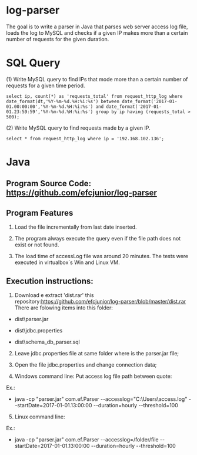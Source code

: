 # log-parser
The goal is to write a parser in Java that parses web server access log file, loads the log to MySQL and checks if a given IP makes more than a certain number of requests for the given duration. 

# SQL Query

(1) Write MySQL query to find IPs that mode more than a certain number of requests for a given time period.

```
select ip, count(*) as 'requests_total' from request_http_log where date_format(dt,'%Y-%m-%d.%H:%i:%s') between date_format('2017-01-01.00:00:00','%Y-%m-%d.%H:%i:%s') and date_format('2017-01-01.23:59:59','%Y-%m-%d.%H:%i:%s') group by ip having (requests_total > 500);

```
(2) Write MySQL query to find requests made by a given IP.

```
select * from request_http_log where ip = '192.168.102.136';
```

# Java 

## Program Source Code: https://github.com/efcjunior/log-parser

## Program Features

1. Load the file incrementally from last date inserted.

2. The program always execute the query even if the file path does not exist or not found. 

3. The load time of accessLog file was around 20 minutes. The tests were executed in virtualbox´s Win and Linux VM.

## Execution instructions:

1. Download e extract 'dist.rar' this repository:https://github.com/efcjunior/log-parser/blob/master/dist.rar There are folowing items into this folder:

+ dist\parser.jar

+ dist\jdbc.properties

+ dist\schema_db_parser.sql

2. Leave jdbc.properties file at same folder where is the parser.jar file;  

3. Open the file jdbc.properties and change connection data;

4. Windows command line: Put access log file path between quote: 

Ex.:

* java -cp "parser.jar" com.ef.Parser --accesslog="C:\Users\access.log" --startDate=2017-01-01.13:00:00 --duration=hourly --threshold=100

5. Linux command line:

Ex.:

* java -cp "parser.jar" com.ef.Parser --accesslog=/folder/file --startDate=2017-01-01.13:00:00 --duration=hourly --threshold=100
